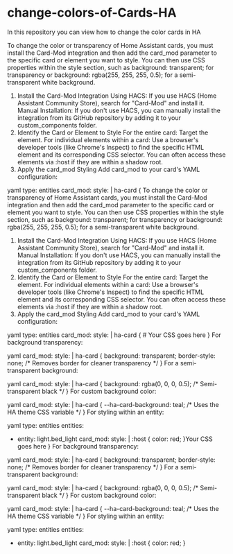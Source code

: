 # change-colors-of-Cards-HA
In this repository you can view how to change the color cards in HA

To change the color or transparency of Home Assistant cards, you must install the Card-Mod integration and then add the card_mod parameter to the specific card or element you want to style. You can then use CSS properties within the style section, such as background: transparent; for transparency or background: rgba(255, 255, 255, 0.5); for a semi-transparent white background. 
1. Install the Card-Mod Integration
Using HACS:
If you use HACS (Home Assistant Community Store), search for "Card-Mod" and install it. 
Manual Installation:
If you don't use HACS, you can manually install the integration from its GitHub repository by adding it to your custom_components folder. 
2. Identify the Card or Element to Style
For the entire card:
Target the <ha-card> element. 
For individual elements within a card:
Use a browser's developer tools (like Chrome's Inspect) to find the specific HTML element and its corresponding CSS selector. You can often access these elements via :host if they are within a shadow root. 
3. Apply the card_mod Styling 
Add card_mod to your card's YAML configuration:
 
yaml
type: entities
card_mod:
  style: |
    ha-card {
      To change the color or transparency of Home Assistant cards, you must install the Card-Mod integration and then add the card_mod parameter to the specific card or element you want to style. You can then use CSS properties within the style section, such as background: transparent; for transparency or background: rgba(255, 255, 255, 0.5); for a semi-transparent white background. 
1. Install the Card-Mod Integration
Using HACS:
If you use HACS (Home Assistant Community Store), search for "Card-Mod" and install it. 
Manual Installation:
If you don't use HACS, you can manually install the integration from its GitHub repository by adding it to your custom_components folder. 
2. Identify the Card or Element to Style
For the entire card:
Target the <ha-card> element. 
For individual elements within a card:
Use a browser's developer tools (like Chrome's Inspect) to find the specific HTML element and its corresponding CSS selector. You can often access these elements via :host if they are within a shadow root. 
3. Apply the card_mod Styling 
Add card_mod to your card's YAML configuration:
 
yaml
type: entities
card_mod:
  style: |
    ha-card {
      # Your CSS goes here
    }
For background transparency:
 
yaml
card_mod:
  style: |
    ha-card {
      background: transparent;
      border-style: none; /* Removes border for cleaner transparency */
    }
For a semi-transparent background:
 
yaml
card_mod:
  style: |
    ha-card {
      background: rgba(0, 0, 0, 0.5); /* Semi-transparent black */
    }
For custom background color:
 
yaml
card_mod:
  style: |
    ha-card {
      --ha-card-background: teal; /* Uses the HA theme CSS variable */
    }
For styling within an entity:
 
yaml
type: entities
entities:
  - entity: light.bed_light
    card_mod:
      style: |
        :host {
          color: red;
        }Your CSS goes here
    }
For background transparency:
 
yaml
card_mod:
  style: |
    ha-card {
      background: transparent;
      border-style: none; /* Removes border for cleaner transparency */
    }
For a semi-transparent background:
 
yaml
card_mod:
  style: |
    ha-card {
      background: rgba(0, 0, 0, 0.5); /* Semi-transparent black */
    }
For custom background color:
 
yaml
card_mod:
  style: |
    ha-card {
      --ha-card-background: teal; /* Uses the HA theme CSS variable */
    }
For styling within an entity:
 
yaml
type: entities
entities:
  - entity: light.bed_light
    card_mod:
      style: |
        :host {
          color: red;
        }
